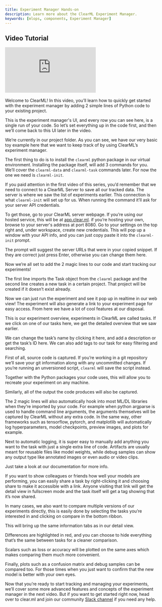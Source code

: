 ```yaml
---
title: Experiment Manager Hands-on
description: Learn more about the ClearML Experiment Manager.
keywords: [mlops, components, Experiment Manager]
---
```



## Video Tutorial

<div class="vid" >
<iframe style={{position: 'absolute', top: '0', left: '0', bottom: '0', right: '0', width: '100%', height: '100%'}} 
        src="https://www.youtube.com/embed/bjWwZAzDxTY?rel=0" 
        title="YouTube video player" 
        frameborder="0" 
        allow="accelerometer; autoplay; clipboard-write; encrypted-media; gyroscope; picture-in-picture; fullscreen" 
        allowfullscreen>
</iframe>
</div>

<br/>

<Collapsible type="info" title="Video Transcript">
Welcome to ClearML! In this video, you’ll learn how to quickly get started with the experiment manager by adding 2 simple lines of Python code to your existing project.

This is the experiment manager's UI, and every row you can see here, is a single run of your code. So let’s set everything up in the code first, and then we’ll come back to this UI later in the video.

We’re currently in our project folder. As you can see, we have our very basic toy example here that we want to keep track of by using ClearML’s experiment manager.

The first thing to do is to install the `clearml` python package in our virtual environment. Installing the package itself, will add 3 commands for you. We’ll cover the `clearml-data` and `clearml-task` commands later. For now the one we need is `clearml-init`.

If you paid attention in the first video of this series, you’d remember that we need to connect to a ClearML Server to save all our tracked data. The server is where we saw the list of experiments earlier. This connection is what `clearml-init` will set up for us. When running the command it’ll ask for your server API credentials.

To get those, go to your ClearML server webpage. If you’re using our hosted service, this will be at [app.clear.ml](https://app.clear.ml). if you’re hosting your own, browse to your server's address at port 8080. Go to your settings on the top right and, under workspace, create new credentials. This will pop up a window with your API info, and you can just copy paste it into the `clearml-init` prompt.

The prompt will suggest the server URLs that were in your copied snippet. If they are correct just press Enter, otherwise you can change them here.

Now we’re all set to add the 2 magic lines to our code and start tracking our experiments!

The first line imports the Task object from the `clearml` package and the second line creates a new task in a certain project. That project will be created if it doesn’t exist already. 

Now we can just run the experiment and see it pop up in realtime in our web view! The experiment will also generate a link to your experiment page for easy access. From here we have a lot of cool features at our disposal.

This is our experiment overview, experiments in ClearML are called tasks. If we click on one of our tasks here, we get the detailed overview that we saw earlier.

We can change the task’s name by clicking it here, and add a description or get the task’s ID here. We can also add tags to our task for easy filtering and searching.

First of all, source code is captured. If you’re working in a git repository we’ll save your git information along with any uncommitted changes. If you’re running an unversioned script, `clearml` will save the script instead.

Together with the Python packages your code uses, this will allow you to recreate your experiment on any machine.

Similarly, all of the output the code produces will also be captured.

The 2 magic lines will also automatically hook into most ML/DL libraries when they’re imported by your code. For example when python argparse is used to handle command line arguments, the arguments themselves will be captured by ClearML without any extra code. In the same way, other frameworks such as tensorflow, pytorch, and matplotlib will automatically log hyperparameters, model checkpoints, preview images, and plots for example. 

Next to automatic logging, it is super easy to manually add anything you want to the task with just a single extra line of code. Artifacts are usually meant for reusable files like model weights, while debug samples can show any output type like annotated images or even audio or video clips.

Just take a look at our documentation for more info.

If you want to show colleagues or friends how well your models are performing, you can easily share a task by right-clicking it and choosing share to make it accessible with a link. Anyone visiting that link will get the detail view in fullscreen mode and the task itself will get a tag showing that it’s now shared.

In many cases, we also want to compare multiple versions of our experiments directly, this is easily done by selecting the tasks you’re interested in and clicking on compare in the bottom ribbon.

This will bring up the same information tabs as in our detail view.

Differences are highlighted in red, and you can choose to hide everything that’s the same between tasks for a cleaner comparison.

Scalars such as loss or accuracy will be plotted on the same axes which makes comparing them much more convenient.

Finally, plots such as a confusion matrix and debug samples can be compared too. For those times when you just want to confirm that the new model is better with your own eyes.

Now that you’re ready to start tracking and managing your experiments, we’ll cover some more advanced features and concepts of the experiment manager in the next video. But if you want to get started right now, head over to clear.ml and join our community [Slack channel](https://joinslack.clear.ml) if you need any help.
</Collapsible>
